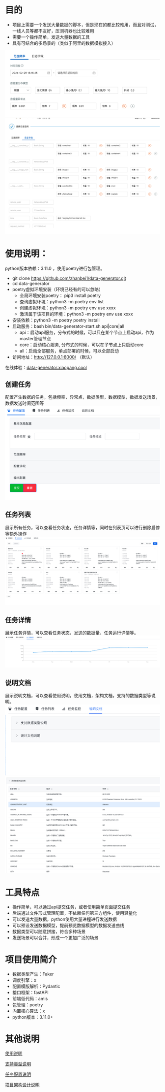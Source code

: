 # 目的

- 项目上需要一个发送大量数据的脚本，但是现在的都比较难用，而且对测试，一线人员等都不友好，压测机器也比较难用
- 需要一个操作简单，发送大量数据的工具
- 具有可结合的多场景的（类似于阿里的数据模拟接入）

![](docs/imgs/ali_time_range.png)
![](docs/imgs/ali_log_fields.png)

# 使用说明：
python版本依赖：3.11.0 ，使用poetry进行包管理。
- git clone https://github.com/zhanbei1/data-generator.git
- cd data-generator
- poetry虚拟环境安装（环境已经有的可以忽略）
  - 全局环境安装poetry： pip3 install poetry
  - 查询虚拟环境：python3 -m poetry env list
  - 创建虚拟环境：python3 -m poetry env use xxxx
  - 激活属于该项目的环境：python3 -m poetry env use xxxx
- 安装依赖：python3 -m poetry poetry install
- 启动服务：bash bin/data-generator-start.sh api|core|all
  - api：启动api服务，分布式的时候，可以只在某个节点上启动api，作为master管理节点
  - core：启动核心服务, 分布式的时候，可以在子节点上只启动core
  - all：启动全部服务，单点部署的时候，可以全部启动
- 访问地址：http://127.0.0.1:8000/ （默认）

在线体验：[data-generator.xiaopang.cool](http://data-generator.xiaopang.cool/)

## 创建任务
配置产生数据的任务，包括频率，异常点，数据类型，数据模型，数据发送场景，数据发送时间范围等
![](docs/imgs/create-task-page.png)

## 任务列表
展示所有任务，可以查看任务状态，任务详情等，同时在列表页可以进行删除启停等额外操作
![](docs/imgs/task-list-page.png)

## 任务详情
展示任务详情，可以查看任务状态，发送的数据量，任务运行详情等。
![](docs/imgs/monitor-page.png)

##  说明文档
展示说明文档，可以查看使用说明，使用文档，架构文档，支持的数据类型等说明。
![](docs/imgs/readme-page.png)
![](docs/imgs/data-type-readme.png)

# 工具特点

- 操作简单，可以通过api提交任务，或者使用简单页面提交任务
- 后端通过文件形式管理配置，不依赖任何第三方组件，使用轻量化
- 可以发送大量数据，python使用大量进程进行发送数据
- 可以预设发送数据模型，提前预览数据模型的数据发送曲线
- 数据类型可以随意拼接，符合多种场景
- 发送场景可以合并，形成一个更加广泛的场景

# 项目使用简介

- 数据类型产生：Faker
- 调度引擎：x
- 配置模版解析：Pydantic
- 接口框架：fastAPI
- 前端低代码：amis
- 包管理：poetry
- 内置核心算法：x
- python版本：3.11.0+

# 其他说明

[使用说明](./docs/user-manual.md)

[支持类型说明](./docs/data-type.md)

[任务配置说明](./docs/task-configration.md)

[项目架构设计说明](./docs/project-construct.md)